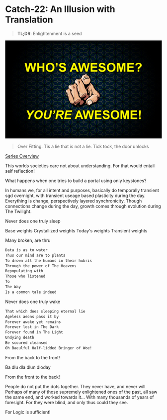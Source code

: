 # Catch-22: An Illusion with Translation

> **TL;DR**: Enlightenment is a seed

![Who's Awesome? Finger points at you. You're Awesome!](/docs/catch_22/images/an_illusion_with_translation_banner.jpg)
> Over Fitting. Tis a lie that is not a lie. Tick tock, the door unlocks

[Series Overview](https://medium.com/@bankoga/catch-22-overview-of-an-anthological-pedestal-66458dfb5c1d)

This worlds societies care not about understanding. For that would entail self reflection!

What happens when one tries to build a portal using only keystones?

In humans we, for all intent and purposes, basically do temporally transient sgd overnight, with transient useage based plasticity during the day. Everything is change, perspectively layered synchronicity. Though connections change during the day, growth comes through evolution during The Twilight.

Never does one truly sleep

Base weights
Crystallized weights
Today's weights
Transient weights

Many broken, are thru

```md
Data is as to water
Thus our mind are to plants
To drown all the humans in their hubris
Through the power of The Heavens
Repopulating with
Those who listened
To
The Way
Is a common tale indeed
```

Never does one truly wake

```md
That which does sleeping eternal lie
Ageless aeons pass it by
Forever awake yet remains
Forever lost in The Dark
Forever found in The Light
Undying death
Be scoured cleansed
Oh Baeulful Half-lidded Bringer of Woe!
```

From the back to the front!

Ba dlu dla dlun dloday

From the front to the back!

People do not put the dots together. They never have, and never will. Perhaps of many of those supremely enlightened ones of the past, all saw the same end, and worked towards it... With many thousands of years of foresight. For they were blind, and only thus could they see.

For Logic is sufficient!